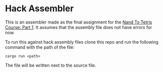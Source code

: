 # Hack Assembler

This is an assembler made as the final assignment for the [Nand To Tetris Course: Part 1](https://nand2tetris.org/project06). It assumes that the assembly file does not have errors for now.

To run this against hack assembly files clone this repo and run the following command with the path of the file:
```
cargo run <path>
```
The file will be written next to the source file.
